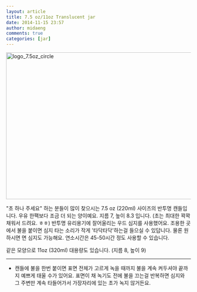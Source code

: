 ```yaml
---
layout: article
title: 7.5 oz/11oz Translucent jar
date: 2014-11-15 23:57
author: midaeng
comments: true
categories: [jar]
---
```

<a href="https://bybanglab.files.wordpress.com/2014/11/logo_7-5oz_circle1.jpg"><img class="alignnone size-full wp-image-52" src="https://bybanglab.files.wordpress.com/2014/11/logo_7-5oz_circle1.jpg" alt="logo_7.5oz_circle" width="640" height="400" /></a>

"초 하나 주세요" 하는 분들이 많이 찾으시는 7.5 oz (220ml) 사이즈의 반투명 캔들입니다.
우유 한팩보다 조금 더 되는 양이예요. 지름 7, 높이 8.3 입니다. (초는 최대한 꽉꽉 채워서 드려요. ㅎㅎ)
반투명 유리용기에 잘어울리는 우드 심지를 사용했어요. 조용한 곳에서 불을 붙이면 심지 타는 소리가 작게 '타닥타닥'하는걸 들으실 수 있답니다.
물론 원하시면 면 심지도 가능해요. <i class="_4-k1 img sp_CHjQ01Xff48 sx_9505a2"></i>
연소시간은 45-50시간 정도 사용<span class="text_exposed_show">할 수 있습니다.</span>

같은 모양으로 11oz (320ml) 대용량도 있습니다. (지름 8, 높이 9)

---------
* 캔들에 불을 한번 붙이면 표면 전체가 고르게 녹을 때까지 불을 계속 켜두셔야 끝까지 예쁘게 태울 수가 있어요. 표면이 채 녹기도 전에 불을 끄는걸 반복하면 심지와 그 주변만 계속 타들어가서 가장자리에 있는 초가 녹지 않거든요.
